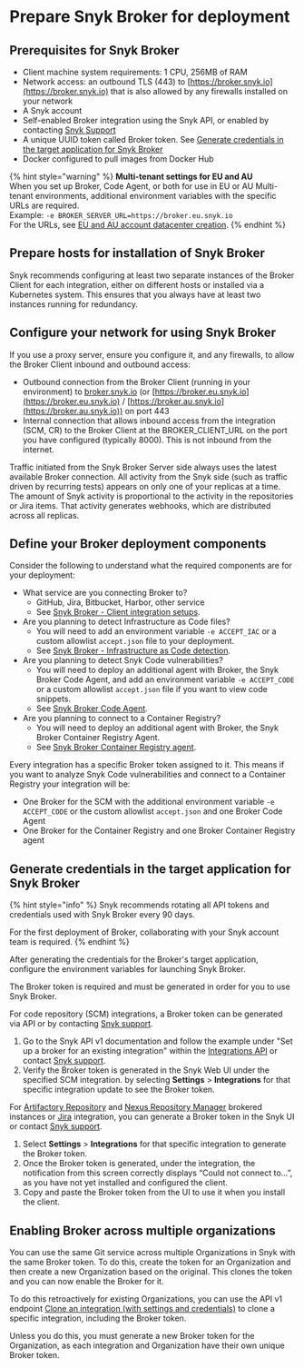 # Prepare Snyk Broker for deployment

## Prerequisites for Snyk Broker

* Client machine system requirements: 1 CPU, 256MB of RAM
* Network access: an outbound TLS (443) to [https://broker.snyk.io](https://broker.snyk.io) that is also allowed by any firewalls installed on your network
* A Snyk account
* Self-enabled Broker integration using the Snyk API, or enabled by contacting [Snyk Support](https://support.snyk.io/hc/en-us)
* A unique UUID token called Broker token. See [Generate credentials in the target application for Snyk Broker](prepare-snyk-broker-for-deployment.md#generate-credentials-in-the-target-application-for-snyk-broker)
* Docker configured to pull images from Docker Hub

{% hint style="warning" %}
**Multi-tenant settings for EU and AU**\
When you set up Broker, Code Agent, or both for use in EU or AU Multi-tenant environments, additional environment variables with the specific URLs are required.\
Example: `-e BROKER_SERVER_URL=https://broker.eu.snyk.io`\
For the URLs, see [EU and AU account datacenter creation](https://docs.snyk.io/snyk-processes/data-residency-at-snyk#eu-and-au-datacenter-account-creation).
{% endhint %}

## Prepare hosts for installation of Snyk Broker

Snyk recommends configuring at least two separate instances of the Broker Client for each integration, either on different hosts or installed via a Kubernetes system. This ensures that you always have at least two instances running for redundancy.

## Configure your network for using Snyk Broker

If you use a proxy server, ensure you configure it, and any firewalls, to allow the Broker Client inbound and outbound access:

* Outbound connection from the Broker Client (running in your environment) to [broker.snyk.io](https://broker.snyk.io) (or [https://broker.eu.snyk.io](https://broker.eu.snyk.io) / [https://broker.au.snyk.io](https://broker.au.snyk.io)) on port 443
* Internal connection that allows inbound access from the integration (SCM, CR) to the Broker Client at the BROKER\_CLIENT\_URL on the port you have configured (typically 8000). This is not inbound from the internet.

Traffic initiated from the Snyk Broker Server side always uses the latest available Broker connection. All activity from the Snyk side (such as traffic driven by recurring tests) appears on only one of your replicas at a time. The amount of Snyk activity is proportional to the activity in the repositories or Jira items. That activity generates webhooks, which are distributed across all replicas.

## **Define your Broker deployment components**

Consider the following to understand what the required components are for your deployment:

* What service are you connecting Broker to?
  * GitHub, Jira, Bitbucket, Harbor, other service
  * See [Snyk Broker - Client integration setups](broken-reference).
* Are you planning to detect Infrastructure as Code files?
  * You will need to add an environment variable `-e ACCEPT_IAC` or a custom allowlist `accept.json` file to your deployment.
  * See [Snyk Broker - Infrastructure as Code detection](snyk-broker-infrastructure-as-code-detection/).
* Are you planning to detect Snyk Code vulnerabilities?
  * You will need to deploy an additional agent with Broker, the Snyk Broker Code Agent, and add an environment variable `-e ACCEPT_CODE` or a custom allowlist `accept.json` file if you want to view code snippets.
  * See [Snyk Broker Code Agent](snyk-broker-code-agent/).
* Are you planning to connect to a Container Registry?
  * You will need to deploy an additional agent with Broker, the Snyk Broker Container Registry Agent.
  * See [Snyk Broker Container Registry agent](snyk-broker-container-registry-agent/).

Every integration has a specific Broker token assigned to it. This means if you want to analyze Snyk Code vulnerabilities and connect to a Container Registry your integration will be:

* One Broker for the SCM with the additional environment variable `-e ACCEPT_CODE` or the custom allowlist `accept.json` and one Broker Code Agent
* One Broker for the Container Registry and one Broker Container Registry agent

## Generate credentials in the target application for Snyk Broker

{% hint style="info" %}
Snyk recommends rotating all API tokens and credentials used with Snyk Broker every 90 days.

For the first deployment of Broker, collaborating with your Snyk account team is required.
{% endhint %}

After generating the credentials for the Broker's target application, configure the environment variables for launching Snyk Broker.

The Broker token is required and must be generated in order for you to use Snyk Broker.

For code repository (SCM) integrations, a Broker token can be generated via API or by contacting [Snyk support](https://support.snyk.io/hc/en-us/requests/new).

1. Go to the Snyk API v1 documentation and follow the example under "Set up a broker for an existing integration" within the [Integrations API](https://snyk.docs.apiary.io/#reference/integrations/integration/update-existing-integration) or contact [Snyk support](https://support.snyk.io/hc/en-us/requests/new).
2. Verify the Broker token is generated in the Snyk Web UI under the specified SCM integration. by selecting **Settings** > **Integrations** for that specific integration update to see the Broker token.

For [Artifactory Repository](../../integrations/private-registry-integrations/artifactory-repository-setup/) and [Nexus Repository Manager](../../integrations/private-registry-integrations/nexus-repo-manager-setup.md) brokered instances or [Jira](install-and-configure-snyk-broker/jira-install-and-configure-broker/setup-broker-with-jira.md) integration, you can generate a Broker token in the Snyk UI or contact [Snyk support](https://support.snyk.io/hc/en-us/requests/new).

1. Select **Settings** > **Integrations** for that specific integration to generate the Broker token.
2. Once the Broker token is generated, under the integration, the notification from this screen correctly displays “Could not connect to…”, as you have not yet installed and configured the client.
3. Copy and paste the Broker token from the UI to use it when you install the client.

## Enabling Broker across multiple organizations

You can use the same Git service across multiple Organizations in Snyk with the same Broker token. To do this, create the token for an Organization and then create a new Organization based on the original. This clones the token and you can now enable the Broker for it.

To do this retroactively for existing Organizations, you can use the API v1 endpoint [Clone an integration (with settings and credentials)](https://snyk.docs.apiary.io/#reference/integrations/integration-cloning) to clone a specific integration, including the Broker token.

Unless you do this, you must generate a new Broker token for the Organization, as each integration and Organization have their own unique Broker token.
